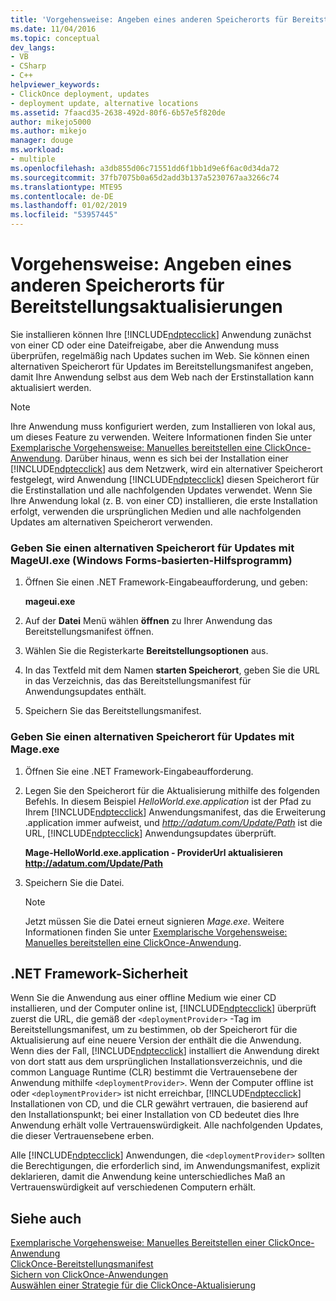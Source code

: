 ```yaml
---
title: 'Vorgehensweise: Angeben eines anderen Speicherorts für Bereitstellungsaktualisierungen | Microsoft-Dokumentation'
ms.date: 11/04/2016
ms.topic: conceptual
dev_langs:
- VB
- CSharp
- C++
helpviewer_keywords:
- ClickOnce deployment, updates
- deployment update, alternative locations
ms.assetid: 7faacd35-2638-492d-80f6-6b57e5f820de
author: mikejo5000
ms.author: mikejo
manager: douge
ms.workload:
- multiple
ms.openlocfilehash: a3db855d06c71551dd6f1bb1d9e6f6ac0d34da72
ms.sourcegitcommit: 37fb7075b0a65d2add3b137a5230767aa3266c74
ms.translationtype: MTE95
ms.contentlocale: de-DE
ms.lasthandoff: 01/02/2019
ms.locfileid: "53957445"
---
```

# <a name="how-to-specify-an-alternate-location-for-deployment-updates"></a>Vorgehensweise: Angeben eines anderen Speicherorts für Bereitstellungsaktualisierungen
Sie installieren können Ihre [!INCLUDE[ndptecclick](../deployment/includes/ndptecclick_md.md)] Anwendung zunächst von einer CD oder eine Dateifreigabe, aber die Anwendung muss überprüfen, regelmäßig nach Updates suchen im Web. Sie können einen alternativen Speicherort für Updates im Bereitstellungsmanifest angeben, damit Ihre Anwendung selbst aus dem Web nach der Erstinstallation kann aktualisiert werden.  
  
> [!NOTE]
>  Ihre Anwendung muss konfiguriert werden, zum Installieren von lokal aus, um dieses Feature zu verwenden. Weitere Informationen finden Sie unter [Exemplarische Vorgehensweise: Manuelles bereitstellen eine ClickOnce-Anwendung](../deployment/walkthrough-manually-deploying-a-clickonce-application.md). Darüber hinaus, wenn es sich bei der Installation einer [!INCLUDE[ndptecclick](../deployment/includes/ndptecclick_md.md)] aus dem Netzwerk, wird ein alternativer Speicherort festgelegt, wird Anwendung [!INCLUDE[ndptecclick](../deployment/includes/ndptecclick_md.md)] diesen Speicherort für die Erstinstallation und alle nachfolgenden Updates verwendet. Wenn Sie Ihre Anwendung lokal (z. B. von einer CD) installieren, die erste Installation erfolgt, verwenden die ursprünglichen Medien und alle nachfolgenden Updates am alternativen Speicherort verwenden.  
  
### <a name="specify-an-alternate-location-for-updates-by-using-mageuiexe-windows-forms-based-utility"></a>Geben Sie einen alternativen Speicherort für Updates mit MageUI.exe (Windows Forms-basierten-Hilfsprogramm)  
  
1.  Öffnen Sie einen .NET Framework-Eingabeaufforderung, und geben:  
  
     **mageui.exe**  
  
2.  Auf der **Datei** Menü wählen **öffnen** zu Ihrer Anwendung das Bereitstellungsmanifest öffnen.  
  
3.  Wählen Sie die Registerkarte **Bereitstellungsoptionen** aus.  
  
4.  In das Textfeld mit dem Namen **starten Speicherort**, geben Sie die URL in das Verzeichnis, das das Bereitstellungsmanifest für Anwendungsupdates enthält.  
  
5.  Speichern Sie das Bereitstellungsmanifest.  
  
### <a name="specify-an-alternate-location-for-updates-by-using-mageexe"></a>Geben Sie einen alternativen Speicherort für Updates mit Mage.exe  
  
1. Öffnen Sie eine .NET Framework-Eingabeaufforderung.  
  
2. Legen Sie den Speicherort für die Aktualisierung mithilfe des folgenden Befehls. In diesem Beispiel *HelloWorld.exe.application* ist der Pfad zu Ihrem [!INCLUDE[ndptecclick](../deployment/includes/ndptecclick_md.md)] Anwendungsmanifest, das die Erweiterung .application immer aufweist, und *<http://adatum.com/Update/Path>* ist die URL, [!INCLUDE[ndptecclick](../deployment/includes/ndptecclick_md.md)] Anwendungsupdates überprüft.  
  
    **Mage-HelloWorld.exe.application - ProviderUrl aktualisieren http://adatum.com/Update/Path**  
  
3. Speichern Sie die Datei.  
  
   > [!NOTE]
   >  Jetzt müssen Sie die Datei erneut signieren *Mage.exe*. Weitere Informationen finden Sie unter [Exemplarische Vorgehensweise: Manuelles bereitstellen eine ClickOnce-Anwendung](../deployment/walkthrough-manually-deploying-a-clickonce-application.md).  
  
## <a name="net-framework-security"></a>.NET Framework-Sicherheit  
 Wenn Sie die Anwendung aus einer offline Medium wie einer CD installieren, und der Computer online ist, [!INCLUDE[ndptecclick](../deployment/includes/ndptecclick_md.md)] überprüft zuerst die URL, die gemäß der `<deploymentProvider>` -Tag im Bereitstellungsmanifest, um zu bestimmen, ob der Speicherort für die Aktualisierung auf eine neuere Version der enthält die die Anwendung. Wenn dies der Fall, [!INCLUDE[ndptecclick](../deployment/includes/ndptecclick_md.md)] installiert die Anwendung direkt von dort statt aus dem ursprünglichen Installationsverzeichnis, und die common Language Runtime (CLR) bestimmt die Vertrauensebene der Anwendung mithilfe `<deploymentProvider>`. Wenn der Computer offline ist oder `<deploymentProvider>` ist nicht erreichbar, [!INCLUDE[ndptecclick](../deployment/includes/ndptecclick_md.md)] Installationen von CD, und die CLR gewährt vertrauen, die basierend auf den Installationspunkt; bei einer Installation von CD bedeutet dies Ihre Anwendung erhält volle Vertrauenswürdigkeit. Alle nachfolgenden Updates, die dieser Vertrauensebene erben.  
  
 Alle [!INCLUDE[ndptecclick](../deployment/includes/ndptecclick_md.md)] Anwendungen, die `<deploymentProvider>` sollten die Berechtigungen, die erforderlich sind, im Anwendungsmanifest, explizit deklarieren, damit die Anwendung keine unterschiedliches Maß an Vertrauenswürdigkeit auf verschiedenen Computern erhält.  
  
## <a name="see-also"></a>Siehe auch  
 [Exemplarische Vorgehensweise: Manuelles Bereitstellen einer ClickOnce-Anwendung](../deployment/walkthrough-manually-deploying-a-clickonce-application.md)   
 [ClickOnce-Bereitstellungsmanifest](../deployment/clickonce-deployment-manifest.md)   
 [Sichern von ClickOnce-Anwendungen](../deployment/securing-clickonce-applications.md)   
 [Auswählen einer Strategie für die ClickOnce-Aktualisierung](../deployment/choosing-a-clickonce-update-strategy.md)